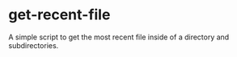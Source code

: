 # get-recent-file
A simple script to get the most recent file inside of a directory and subdirectories.

